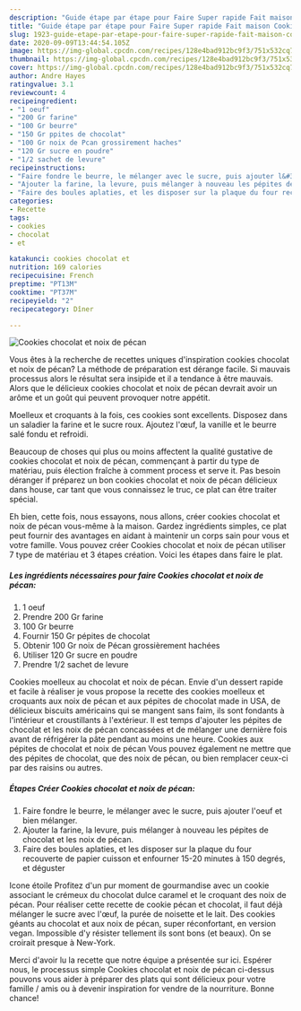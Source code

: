 ```yaml
---
description: "Guide étape par étape pour Faire Super rapide Fait maison Cookies chocolat et noix de pécan"
title: "Guide étape par étape pour Faire Super rapide Fait maison Cookies chocolat et noix de pécan"
slug: 1923-guide-etape-par-etape-pour-faire-super-rapide-fait-maison-cookies-chocolat-et-noix-de-pecan
date: 2020-09-09T13:44:54.105Z
image: https://img-global.cpcdn.com/recipes/128e4bad912bc9f3/751x532cq70/cookies-chocolat-et-noix-de-pecan-photo-principale-de-la-recette.jpg
thumbnail: https://img-global.cpcdn.com/recipes/128e4bad912bc9f3/751x532cq70/cookies-chocolat-et-noix-de-pecan-photo-principale-de-la-recette.jpg
cover: https://img-global.cpcdn.com/recipes/128e4bad912bc9f3/751x532cq70/cookies-chocolat-et-noix-de-pecan-photo-principale-de-la-recette.jpg
author: Andre Hayes
ratingvalue: 3.1
reviewcount: 4
recipeingredient:
- "1 oeuf"
- "200 Gr farine"
- "100 Gr beurre"
- "150 Gr ppites de chocolat"
- "100 Gr noix de Pcan grossirement haches"
- "120 Gr sucre en poudre"
- "1/2 sachet de levure"
recipeinstructions:
- "Faire fondre le beurre, le mélanger avec le sucre, puis ajouter l&#39;oeuf et bien mélanger."
- "Ajouter la farine, la levure, puis mélanger à nouveau les pépites de chocolat et les noix de pécan."
- "Faire des boules aplaties, et les disposer sur la plaque du four recouverte de papier cuisson et enfourner 15-20 minutes à 150 degrés, et déguster"
categories:
- Recette
tags:
- cookies
- chocolat
- et

katakunci: cookies chocolat et 
nutrition: 169 calories
recipecuisine: French
preptime: "PT13M"
cooktime: "PT37M"
recipeyield: "2"
recipecategory: Dîner

---
```



![Cookies chocolat et noix de pécan](https://img-global.cpcdn.com/recipes/128e4bad912bc9f3/751x532cq70/cookies-chocolat-et-noix-de-pecan-photo-principale-de-la-recette.jpg)

Vous êtes à la recherche de recettes uniques d'inspiration cookies chocolat et noix de pécan? La méthode de préparation est dérange facile. Si mauvais processus alors le résultat sera insipide et il a tendance à être mauvais. Alors que le délicieux cookies chocolat et noix de pécan devrait avoir un arôme et un goût qui peuvent provoquer notre appétit.

Moelleux et croquants à la fois, ces cookies sont excellents. Disposez dans un saladier la farine et le sucre roux. Ajoutez l&#39;œuf, la vanille et le beurre salé fondu et refroidi.

Beaucoup de choses qui plus ou moins affectent la qualité gustative de cookies chocolat et noix de pécan, commençant à partir du type de matériau, puis élection fraîche à comment process et serve it. Pas besoin déranger if préparez un bon cookies chocolat et noix de pécan délicieux dans house, car tant que vous connaissez le truc, ce plat can être traiter spécial.


Eh bien, cette fois, nous essayons, nous allons, créer cookies chocolat et noix de pécan vous-même à la maison. Gardez ingrédients simples, ce plat peut fournir des avantages en aidant à maintenir un corps sain pour vous et votre famille. Vous pouvez créer Cookies chocolat et noix de pécan utiliser 7 type de matériau et 3 étapes création. Voici les étapes dans faire le plat.

<!--inarticleads1-->

##### Les ingrédients nécessaires pour faire Cookies chocolat et noix de pécan:

1.  1 oeuf
1. Prendre 200 Gr farine
1.  100 Gr beurre
1. Fournir 150 Gr pépites de chocolat
1. Obtenir 100 Gr noix de Pécan grossièrement hachées
1. Utiliser 120 Gr sucre en poudre
1. Prendre 1/2 sachet de levure


Cookies moelleux au chocolat et noix de pécan. Envie d&#39;un dessert rapide et facile à réaliser je vous propose la recette des cookies moelleux et croquants aux noix de pécan et aux pépites de chocolat made in USA, de délicieux biscuits américains qui se mangent sans faim, ils sont fondants à l&#39;intérieur et croustillants à l&#39;extérieur. Il est temps d&#39;ajouter les pépites de chocolat et les noix de pécan concassées et de mélanger une dernière fois avant de réfrigérer la pâte pendant au moins une heure. Cookies aux pépites de chocolat et noix de pécan Vous pouvez également ne mettre que des pépites de chocolat, que des noix de pécan, ou bien remplacer ceux-ci par des raisins ou autres. 

<!--inarticleads2-->

##### Étapes Créer Cookies chocolat et noix de pécan:

1. Faire fondre le beurre, le mélanger avec le sucre, puis ajouter l&#39;oeuf et bien mélanger.
1. Ajouter la farine, la levure, puis mélanger à nouveau les pépites de chocolat et les noix de pécan.
1. Faire des boules aplaties, et les disposer sur la plaque du four recouverte de papier cuisson et enfourner 15-20 minutes à 150 degrés, et déguster


Icone étoile Profitez d&#39;un pur moment de gourmandise avec un cookie associant le crémeux du chocolat dulce caramel et le croquant des noix de pécan. Pour réaliser cette recette de cookie pécan et chocolat, il faut déjà mélanger le sucre avec l&#39;œuf, la purée de noisette et le lait. Des cookies géants au chocolat et aux noix de pécan, super réconfortant, en version vegan. Impossible d&#39;y résister tellement ils sont bons (et beaux). On se croirait presque à New-York. 


Merci d'avoir lu la recette que notre équipe a présentée sur ici. Espérer nous, le processus simple Cookies chocolat et noix de pécan ci-dessus pouvons vous aider à préparer des plats qui sont délicieux pour votre famille / amis ou à devenir inspiration for vendre de la nourriture. Bonne chance!
